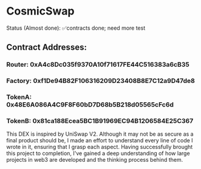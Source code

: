 # CosmicSwap
Status (Almost done): ✅contracts done; need more test

## Contract Addresses:
### Router: 0xA4c8Dc035f9370A10f71617FE44C516383a6cB35
### Factory: 0xf1De94B82F106316209D23408B8E7C12a9D47de8
### TokenA: 0x48E6A086A4C9F8F60bD7D68b5B218d05565cFc6d
### TokenB: 0x81ca188Ecea5BC1B91969EC94B1206584E25C367

This DEX is inspired by UniSwap V2.
Although it may not be as secure as a final product should be, I made an effort to understand every line of code I wrote in it, ensuring that I grasp each aspect.
Having successfully brought this project to completion, I've gained a deep understanding of how large projects in web3 are developed and the thinking process behind them.
